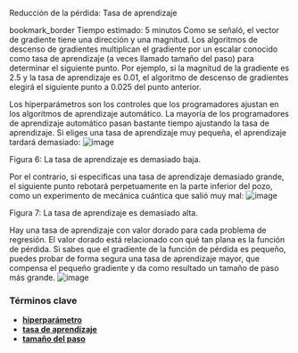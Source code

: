 Reducción de la pérdida: Tasa de aprendizaje 

bookmark_border
Tiempo estimado: 5 minutos
Como se señaló, el vector de gradiente tiene una dirección y una magnitud. 
Los algoritmos de descenso de gradientes multiplican el gradiente por un escalar conocido como tasa de aprendizaje 
(a veces llamado tamaño del paso) para determinar el siguiente punto. Por ejemplo, 
si la magnitud de la gradiente es 2.5 y la tasa de aprendizaje es 0.01, el algoritmo de descenso de gradientes elegirá el siguiente punto a 0.025 del punto anterior.

Los hiperparámetros son los controles que los programadores ajustan en los algoritmos de aprendizaje automático. 
La mayoría de los programadores de aprendizaje automático pasan bastante tiempo ajustando la tasa de aprendizaje. 
Si eliges una tasa de aprendizaje muy pequeña, el aprendizaje tardará demasiado:
![image](https://github.com/jwattspajaro/Machine_Learning/assets/18930760/0d977e97-8745-46c7-b6a7-a936b98032a6)

Figura 6: La tasa de aprendizaje es demasiado baja.

Por el contrario, si especificas una tasa de aprendizaje demasiado grande, el siguiente punto rebotará perpetuamente en la parte inferior del pozo, 
como un experimento de mecánica cuántica que salió muy mal:
![image](https://github.com/jwattspajaro/Machine_Learning/assets/18930760/cccebcc3-c117-4a56-a710-7991d6d39ca9)

Figura 7: La tasa de aprendizaje es demasiado alta.

Hay una tasa de aprendizaje con valor dorado para cada problema de regresión. 
El valor dorado está relacionado con qué tan plana es la función de pérdida. 
Si sabes que el gradiente de la función de pérdida es pequeño, 
puedes probar de forma segura una tasa de aprendizaje mayor, 
que compensa el pequeño gradiente y da como resultado un tamaño de paso más grande.
![image](https://github.com/jwattspajaro/Machine_Learning/assets/18930760/71c8da2c-c90a-48d8-a1a3-092ef0e352af)

### Términos clave
-  **[hiperparámetro](https://developers.google.com/machine-learning/glossary?hl=es-419#hyperparameter)**
-  **[tasa de aprendizaje](https://developers.google.com/machine-learning/glossary?hl=es-419#step_size)**
-  **[tamaño del paso](https://developers.google.com/machine-learning/glossary?hl=es-419#learning_rate)**


